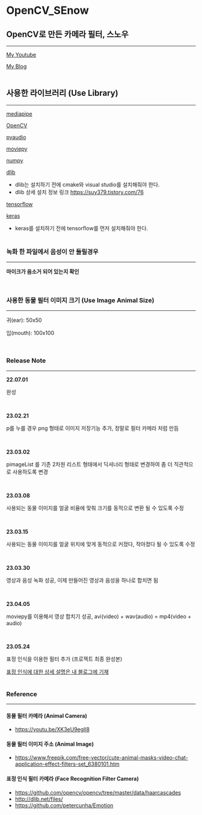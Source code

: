 # OpenCV_SEnow

## OpenCV로 만든 카메라 필터, 스노우
---

[My Youtube](https://youtu.be/sYYX3Na88J "Test Video")<br>

[My Blog](https://blog.naver.com/tmvmffpsej/222795649596)<br><br>

## 사용한 라이브러리 (Use Library)
---

[mediapipe](https://pypi.org/project/mediapipe)<br>

[OpenCV](https://pypi.org/project/opencv-python)<br>

[pyaudio](https://pypi.org/project/PyAudio)<br>

[moviepy](https://pypi.org/project/moviepy)<br>

[numpy](https://pypi.org/project/numpy)<br>

[dlib](https://pypi.org/project/dlib/)
* dlib는 설치하기 전에 cmake와 visual studio를 설치해줘야 한다.
* dlib 상세 설치 정보 링크 https://suy379.tistory.com/76

[tensorflow](https://pypi.org/project/tensorflow/)

[keras](https://pypi.org/project/keras/)
* keras를 설치하기 전에 tensorflow를 먼저 설치해줘야 한다.<br><br>

### 녹화 한 파일에서 음성이 안 들릴경우

---

<p><strong>마이크가 음소거 되어 있는지 확인</strong></p><br>

### 사용한 동물 필터 이미지 크기 (Use Image Animal Size)

---

<p>귀(ear): 50x50</p>
<p>입(mouth): 100x100</p><br>

### Release Note

---
<strong>22.07.01</strong>

<p>완성</p><br>

<strong>23.02.21</strong>

<p>p를 누를 경우 png 형태로 이미지 저장기능 추가, 정말로 필터 카메라 처럼 만듬</p><br>

<strong>23.03.02</strong>

<p>pimageList 를 기존 2차원 리스트 형태에서 딕셔너리 형태로 변경하여 좀 더 직관적으로 사용하도록 변경</p><br>

<strong>23.03.08</strong>

<p>사용되는 동물 이미지를 얼굴 비율에 맞춰 크기를 동적으로 변환 될 수 있도록 수정</p><br>

<strong>23.03.15</strong>

<p>사용되는 동물 이미지를 얼굴 위치에 맞게 동적으로 커졌다, 작아졌다 될 수 있도록 수정</p><br>

<strong>23.03.30</strong>

<p>영상과 음성 녹화 성공, 이제 만들어진 영상과 음성을 하나로 합치면 됨</p><br>

<strong>23.04.05</strong>

<p>moviepy를 이용해서 영상 합치기 성공, avi(video) + wav(audio) = mp4(video + audio)</p><br>

<strong>23.05.24</strong>

<p>표정 인식을 이용한 필터 추가 (프로젝트 최종 완성본)</p>

[표정 인식에 대한 상세 설명은 내 블로그에 기재](https://blog.naver.com/tmvmffpsej/223104743267)<br><br>

### Reference

---

#### 동물 필터 카메라 (Animal Camera)
* https://youtu.be/XK3eU9egll8

#### 동물 필터 이미지 주소 (Animal Image)
* https://www.freepik.com/free-vector/cute-animal-masks-video-chat-application-effect-filters-set_6380101.htm

#### 표정 인식 필터 카메라 (Face Recognition Filter Camera)
* https://github.com/opencv/opencv/tree/master/data/haarcascades
* http://dlib.net/files/
* https://github.com/petercunha/Emotion
